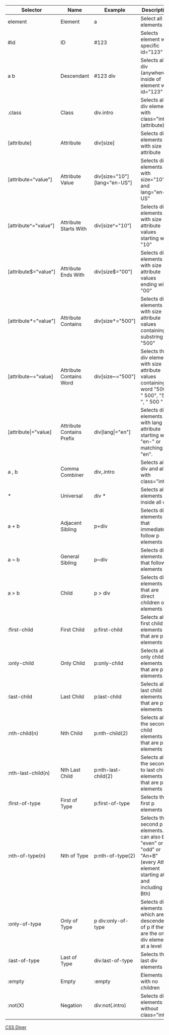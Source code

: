 Selector|Name|Example|Description
---|---|---|---
element|Element|a|Select all a elements
\#id|ID|#123|Selects element with specific id="123"
a b|Descendant|#123 div|Selects all div (anywhere) inside of element with id="123"
.class|Class|div.intro|Selects all div elements with class="intro" (attribute)
[attribute]|Attribute|div[size]|Selects div elements with size attribute
[attribute="value"]|Attribute Value|div[size="10"][lang="en-US"]|Selects div elements with size="10" and lang="en-US"
[attribute^="value"]|Attribute Starts With|div[size^="10"]|Selects div elements with size attribute values starting with "10"
[attribute$="value"]|Attribute Ends With|div[size$="00"]|Selects div elements with size attribute values ending with "00"
[attribute*="value"]|Attribute Contains|div[size*="500"]|Selects div elements with size attribute values containing substring "500"
[attribute~="value]|Attribute Contains Word|div[size~="500"]|Selects the div elements with size attribute values containing word "500". " 500", "500 ", " 500 "
[attribute\|="value]|Attribute Contains Prefix|div[lang\|="en"]|Selects div elements with lang attribute starting with "en-" or matching "en".
a , b|Comma Combiner|div,.intro|Selects all div and all with class="intro"
\*|Universal|div *|Selects all elements inside all div
a + b|Adjacent Sibling|p+div|Selects div elements that immediately follow p elements
a ~ b|General Sibling|p~div|Selects div elements that follow p elements
a > b|Child|p > div|Selects div elements that are direct children of p elements
:first-child|First Child|p:first-child|Selects all first child elements that are p elements
:only-child|Only Child|p:only-child|Selects all only child elements that are p elements
:last-child|Last Child|p:last-child|Selects all last child elements that are p elements
:nth-child(n)|Nth Child|p:nth-child(2)|Selects all the second child elements that are p elements
:nth-last-child(n)|Nth Last Child|p:nth-last-child(2)|Selects all the second to last child elements that are p elements
:first-of-type|First of Type|p:first-of-type|Selects the first p elements
:nth-of-type(n)|Nth of Type|p:nth-of-type(2)|Selects the second p elements.  n can also be "even" or "odd" or "An+B" (every Ath element starting at and including Bth)
:only-of-type|Only of Type|p div:only-of-type|Selects div elements which are descendents of p if they are the only div element at a level
:last-of-type|Last of Type|div:last-of-type|Selects the last div elements
:empty|Empty|:empty|Elements with no children
:not(X)|Negation|div:not(.intro)|Selects div elements without class="intro"

[CSS Diner](https://flukeout.github.io/)
